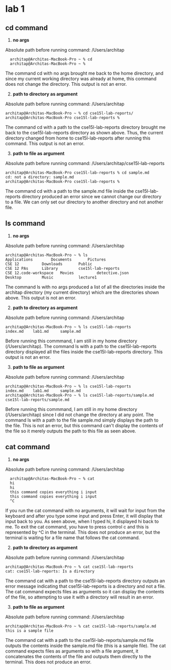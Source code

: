 # lab 1
## cd command
1. **no args**

Absolute path before running command: /Users/architap
```
  architap@Architas-MacBook-Pro ~ % cd
  architap@Architas-MacBook-Pro ~ % 
```
The command cd with no args brought me back to the home directory, and since my current working directory was already at home, this command does not change the directory. This output is not an error. 

2. **path to directory as argument**

Absolute path before running command: /Users/architap
```
architap@Architas-MacBook-Pro ~ % cd cse15l-lab-reports/
architap@Architas-MacBook-Pro cse15l-lab-reports % 

```
The command cd with a path to the cse15l-lab-reports directory brought me back to the cse15l-lab-reports directory as shown above. Thus, the current directory changed from home to cse15l-lab-reports after running this command. This output is not an error. 

3.  **path to file as argument**

Absolute path before running command: /Users/architap/cse15l-lab-reports
```
architap@Architas-MacBook-Pro cse15l-lab-reports % cd sample.md
cd: not a directory: sample.md
architap@Architas-MacBook-Pro cse15l-lab-reports % 

```
The command cd with a path to the sample.md file inside the cse15l-lab-reports directory produced an error since we cannot change our directory to a file. We can only set our directory to another directory and not another file.  

## ls command
1. **no args**

Absolute path before running command: /Users/architap
```
architap@Architas-MacBook-Pro ~ % ls
Applications		Documents		Pictures
CSE 12			Downloads		Public
CSE 12 PAs		Library			cse15l-lab-reports
CSE 12.code-workspace	Movies			detective.json
Desktop			Music			lecture1

```
The command ls with no args produced a list of all the directories inside the architap directory (my current directory) which are the directories shown above. This output is not an error. 

2. **path to directory as argument**

Absolute path before running command: /Users/architap
```
architap@Architas-MacBook-Pro ~ % ls cse15l-lab-reports
index.md	lab1.md		sample.md

```
Before running this commmand, I am still in my home directory (/Users/architap). The command ls with a path to the cse15l-lab-reports directory displayed all the files inside the cse15l-lab-reports directory. This output is not an error. 

3. **path to file as argument**

Absolute path before running command: /Users/architap
```
architap@Architas-MacBook-Pro ~ % ls cse15l-lab-reports
index.md	lab1.md		sample.md
architap@Architas-MacBook-Pro ~ % ls cse15l-lab-reports/sample.md
cse15l-lab-reports/sample.md

```
Before running this commmand, I am still in my home directory (/Users/architap) since I did not change the directory at any point. The command ls with a path to the file sample.md simply displays the path to the file. This is not an error, but this command can't display the contents of the file so it merely outputs the path to this file as seen above. 

## cat command
1. **no args**

Absolute path before running command: /Users/architap
```
  architap@Architas-MacBook-Pro ~ % cat
  hi
  hi
  this command copies everything i input
  this command copies everything i input
  ^C 
```
If you run the cat command with no arguments, it will wait for input from the keyboard and after you type some input and press Enter, it will display that input back to you. As seen above, when I typed hi, it displayed hi back to me. To exit the cat command, you have to press control c and this is represented by ^C in the terminal. This does not produce an error, but the terminal is waiting for a file name that follows the cat command. 

2. **path to directory as argument**

Absolute path before running command: /Users/architap
```
architap@Architas-MacBook-Pro ~ % cat cse15l-lab-reports
cat: cse15l-lab-reports: Is a directory

```
The command cat with a path to the cse15l-lab-reports directory  outputs an error message indicating that cse15l-lab-reports is a directory and not a file. The cat command expects files as arguments so it can display the contents of the file, so attempting to use it with a directory will result in an error. 

3. **path to file as argument**

Absolute path before running command: /Users/architap
```
architap@Architas-MacBook-Pro ~ % cat cse15l-lab-reports/sample.md
this is a sample file

```
The command cat with a path to the cse15l-lab-reports/sample.md file outputs the contents inside the sample.md file (this is a sample file). The cat command expects files as arguments so with a file argument, it concatenates the contents of the file and outputs them directly to the terminal. This does not produce an error. 










   













